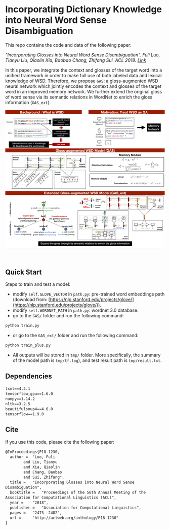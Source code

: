 # Incorporating Dictionary Knowledge into Neural Word Sense Disambiguation

This repo contains the code and data of the following paper:

<i> "Incorporating Glosses into Neural Word Sense Disambiguation". Fuli Luo, Tianyu Liu, Qiaolin Xia, Baobao Chang, Zhifang Sui. ACL 2018. [Link](http://aclweb.org/anthology/P18-1230)</i>

In this paper, we integrate the context and glosses of the target word into a unified framework in order to make full use of both labeled data and lexical knowledge of WSD.
Therefore, we propose ``GAS``: a gloss-augmented WSD neural network which jointly encodes the context and glosses of the target word in an improved memory network.
We further extend the original gloss of word sense via its semantic relations in WordNet to enrich the gloss information (``GAS_ext``).

<p align="center"><img src="image/model.png"></p>

<br>

## Quick Start
Steps to train and test a model:
- modify `self.GLOVE_VECTOR` in `path.py`: pre-trained word embeddings path (download from: [https://nlp.stanford.edu/projects/glove/](https://nlp.stanford.edu/projects/glove/)).
- modify `self.WORDNET_PATH` in `path.py`: wordnet 3.0 database.
- go to the <code>GAS/</code> folder and run the following command:

```bash
python train.py
```

- or go to the `GAS_ext/` folder and run the following command:
```bash
python train_plus.py
```

- All outputs will be stored in  `tmp/` folder. More specifically, the summary of the model path is `tmp/tf.log`), and test result path is `tmp/result.txt`.


## Dependencies
```
lxml==4.2.1
tensorflow_gpu==1.6.0
numpy==1.14.2
nltk==3.2.5
beautifulsoup4==4.6.0
tensorflow==1.9.0
```

## Cite

If you use this code, please cite the following paper:
```
@InProceedings{P18-1230,
  author = 	"Luo, Fuli
		and Liu, Tianyu
		and Xia, Qiaolin
		and Chang, Baobao
		and Sui, Zhifang",
  title = 	"Incorporating Glosses into Neural Word Sense Disambiguation",
  booktitle = 	"Proceedings of the 56th Annual Meeting of the Association for Computational Linguistics (ACL)",
  year = 	"2018",
  publisher = 	"Association for Computational Linguistics",
  pages = 	"2473--2482",
  url = 	"http://aclweb.org/anthology/P18-1230"
}
```
